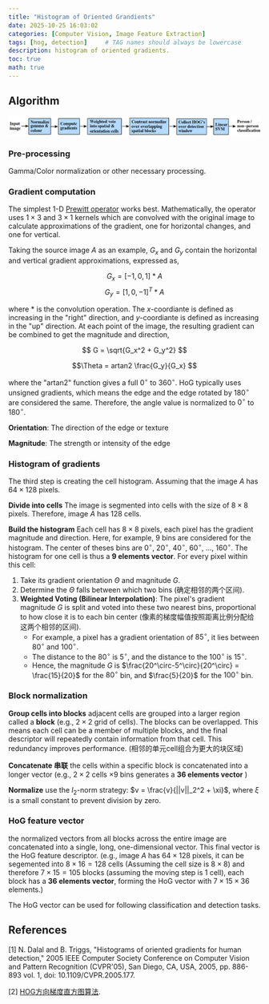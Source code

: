 ```yaml
---
title: "Histogram of Oriented Grandients"
date: 2025-10-25 16:03:02
categories: [Computer Vision, Image Feature Extraction]
tags: [hog, detection]     # TAG names should always be lowercase
description: histogram of oriented gradients.
toc: true
math: true
---
```


## Algorithm

![An overview of HoG for feature extraction and object detection.](../assets/images/20251025001_HOG.png)

### Pre-processing
Gamma/Color normalization or other necessary processing.

### Gradient computation
The simplest 1-D [Prewitt operator](https://en.wikipedia.org/wiki/Prewitt_operator) works best. 
Mathematically, the operator uses $1 \times 3$ and $3 \times 1$ kernels which are convolved with the original image to calculate approximations of the gradient, one for horizontal changes, and one for vertical. 

Taking the source image $A$ as an example, $G_x$ and $G_y$ contain the horizontal and vertical gradient approximations, expressed as,

$$ G_x = [-1, 0, 1] * A$$
$$ G_y = [1, 0, -1]^T * A$$

where * is the convolution operation. The $x$-coordiante is defined as increasing in the "right" direction, and $y$-coordiante is defined as increasing in the "up" direction. At each point of the image, the resulting gradient can be combined to get the magnitude and direction,

$$ G = \sqrt{G_x^2 + G_y^2} $$

$$\Theta = artan2 \frac{G_y}{G_x} $$

where the "artan2" function gives a full $0^\circ$ to  $360^\circ$. HoG typically uses unsigned gradients, which means the edge and the edge rotated by $180^\circ$ are considered the same. Therefore, the angle value is normalized to $0^\circ$ to  $180^\circ$.

**Orientation**: The direction of the edge or texture

**Magnitude**: The strength or intensity of the edge

### Histogram of gradients
The third step is creating the cell histogram. Assuming that the image $A$ has $64 \times 128$ pixels. 

**Divide into cells** The image is segmented into cells with the size of $8 \times 8$ pixels. Therefore, image $A$ has 128 cells.

**Build the histogram** Each cell has $8 \times 8$ pixels, each pixel has the gradient magnitude and direction. Here, for example, 9 bins are considered for the histogram. The center of theses bins are $0^\circ$, $20^\circ$, $40^\circ$, $60^\circ$, ..., $160^\circ$. The histogram for one cell is thus a **9 elements vector**. For every pixel within this cell:
    
1. Take its gradient orientation $\Theta$ and magnitude $G$.
2. Determine the $\Theta$ falls between which two bins (确定相邻的两个区间).
3. **Weighted Voting (Bilinear Interpolation)**: The pixel's gradient magnitude $G$ is split and voted into these two nearest bins, proportional to how close it is to each bin center (像素的梯度幅值按照距离比例分配给这两个相邻的区间).
    * For example, a pixel has a gradient orientation of $85^\circ$, it lies between $80^\circ$ and $100^\circ$.
    * The distance to the $80^\circ$ is $5^\circ$, and the distance to the $100^\circ$ is $15^\circ$.
    * Hence, the magnitude $G$ is $\frac{20^\circ-5^\circ}{20^\circ} = \frac{15}{20}$ for the $80^\circ$ bin, and $\frac{5}{20}$ for the $100^\circ$ bin.

### Block normalization

**Group cells into blocks** adjacent cells are grouped into a larger region called a **block** (e.g., $2\times2$ grid of cells). The blocks can be overlapped. This means each cell can be a member of multiple blocks, and the final descriptor will repeatedly contain information from that cell. This redundancy improves performance. (相邻的单元cell组合为更大的块区域)

**Concatenate 串联** the cells within a specific block is concatenated into a longer vector (e.g., $2\times2$ cells $\times 9$ bins generates a **36 elements vector** )

**Normalize** use the $l_2$-norm strategy: $v = \frac{v}{||v||_2^2 + \xi}$, where $\xi$ is a small constant to prevent division by zero.

### HoG feature vector
the normalized vectors from all blocks across the entire image are concatenated into a single, long, one-dimensional vector. This final vector is the HoG feature descriptor. (e.g., image $A$ has $64\times128$ pixels, it can be segemented into $8\times16 = 128$ cells (Assuming the cell size is $8\times8$) and therefore $7\times15 = 105$ blocks (assuming the moving step is 1 cell), each block has a **36 elements vector**, forming the HoG vector with $7\times15\times36$ elements.)

The HoG vector can be used for following classification and detection tasks.

## References
[1] N. Dalal and B. Triggs, "Histograms of oriented gradients for human detection," 2005 IEEE Computer Society Conference on Computer Vision and Pattern Recognition (CVPR'05), San Diego, CA, USA, 2005, pp. 886-893 vol. 1, doi: 10.1109/CVPR.2005.177.

[2] [HOG方向梯度直方图算法](https://zhuanlan.zhihu.com/p/445740963).
